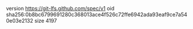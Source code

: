 version https://git-lfs.github.com/spec/v1
oid sha256:0b8bc6799691280c368013ace4f526c72ffe6942ada93eaf9ce7a540e03e2132
size 4197
